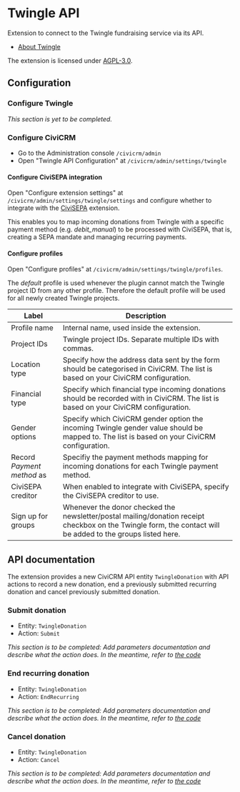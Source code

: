 # Twingle API

Extension to connect to the Twingle fundraising service via its API.

* [About Twingle](https://www.twingle.de/)

The extension is licensed under
[AGPL-3.0](https://github.com/systopia/de.systopia.twingle/blob/master/LICENSE.txt).

## Configuration

### Configure Twingle

*This section is yet to be completed.*

### Configure CiviCRM

- Go to the Administration console `/civicrm/admin`
- Open "Twingle API Configuration" at `/civicrm/admin/settings/twingle`

#### Configure CiviSEPA integration

Open "Configure extension settings" at
`/civicrm/admin/settings/twingle/settings` and configure whether to integrate
with the [CiviSEPA](https://github.com/project60/org.project60.sepa) extension.

This enables you to map incoming donations from Twingle with a specific payment
method (e.g. *debit_manual*) to be processed with CiviSEPA, that is, creating a
SEPA mandate and managing recurring payments.

#### Configure profiles

Open "Configure profiles" at `/civicrm/admin/settings/twingle/profiles`.

The *default* profile is used whenever the plugin cannot match the Twingle
project ID from any other profile. Therefore the default profile will be used
for all newly created Twingle projects.

| Label                      | Description                                                                                                                                                  |
|----------------------------|--------------------------------------------------------------------------------------------------------------------------------------------------------------|
| Profile name               | Internal name, used inside the extension.                                                                                                                    |
| Project IDs                | Twingle project IDs. Separate multiple IDs with commas.                                                                                                      |
| Location type              | Specify how the address data sent by the form should be categorised in CiviCRM. The list is based on your CiviCRM configuration.                             |
| Financial type             | Specify which financial type incoming donations should be recorded with in CiviCRM. The list is based on your CiviCRM configuration.                         |
| Gender options             | Specify which CiviCRM gender option the incoming Twingle gender value should be mapped to. The list is based on your CiviCRM configuration.                  |
| Record *Payment method* as | Specifiy the payment methods mapping for incoming donations for each Twingle payment method.                                                                 |
| CiviSEPA creditor          | When enabled to integrate with CiviSEPA, specify the CiviSEPA creditor to use.                                                                               |
| Sign up for groups         | Whenever the donor checked the newsletter/postal mailing/donation receipt checkbox on the Twingle form, the contact will be added to the groups listed here. |


## API documentation

The extension provides a new CiviCRM API entity `TwingleDonation` with API
actions to record a new donation, end a previously submitted recurring donation
and cancel previously submitted donation.

### Submit donation

- Entity: `TwingleDonation`
- Action: `Submit`

*This section is to be completed: Add parameters documentation and describe what
the action does. In the meantime, refer to
[the code](https://github.com/systopia/de.systopia.twingle/blob/master/api/v3/TwingleDonation/Submit.php)*

### End recurring donation

- Entity: `TwingleDonation`
- Action: `EndRecurring`

*This section is to be completed: Add parameters documentation and describe what
the action does. In the meantime, refer to
[the code](https://github.com/systopia/de.systopia.twingle/blob/master/api/v3/TwingleDonation/EndRecurring.php)*

### Cancel donation

- Entity: `TwingleDonation`
- Action: `Cancel`

*This section is to be completed: Add parameters documentation and describe what
the action does. In the meantime, refer to
[the code](https://github.com/systopia/de.systopia.twingle/blob/master/api/v3/TwingleDonation/Cancel.php)*
